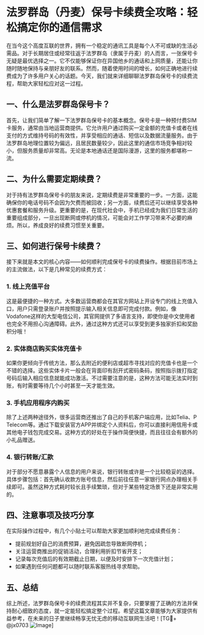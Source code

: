 # 法罗群岛（丹麦）保号卡续费全攻略：轻松搞定你的通信需求

在当今这个高度互联的世界，拥有一个稳定的通讯工具是每个人不可或缺的生活必需品。对于长期居住或经常往返于法罗群岛（隶属于丹麦）的人而言，一张保号卡无疑是最优选择之一。它不仅能够保证你在异国他乡的通话和上网质量，还能让你随时随地保持与亲朋好友的联系。然而，随着使用时间的增长，如何正确地进行续费成为了许多用户关心的话题。今天，我们就来详细聊聊法罗群岛保号卡的续费流程，帮助大家轻松应对这一过程。

## 一、什么是法罗群岛保号卡？

首先，让我们简单了解一下法罗群岛保号卡的基本概念。保号卡是一种预付费SIM卡服务，通常由当地运营商提供。它允许用户通过购买一定金额的充值卡或者在线支付的方式维持号码的有效性，并享受相应的通话、短信以及数据流量服务。由于法罗群岛地理位置较为偏远，且居民数量较少，因此这里的通信市场竞争相对较小，但服务质量却非常高。无论是本地通话还是国际漫游，这里的服务都堪称一流。

## 二、为什么需要定期续费？

对于持有法罗群岛保号卡的朋友来说，定期续费是非常重要的一步。一方面，这能确保你的电话号码不会因为欠费而被回收；另一方面，续费后还可以继续享受各种优惠套餐和服务升级。更重要的是，在现代社会中，手机已经成为我们日常生活的重要组成部分，一旦出现断网或停机的情况，可能会对工作学习带来不必要的麻烦。所以，养成良好的续费习惯至关重要。

## 三、如何进行保号卡续费？

接下来就是本文的核心内容——如何顺利完成保号卡的续费操作。根据目前市场上的主流做法，以下是几种常见的续费方式：

### 1. 线上充值平台
这是最便捷的一种方式。大多数运营商都会在其官方网站上开设专门的线上充值入口，用户只需登录账户并按照提示输入相关信息即可完成付款。例如，像Vodafone这样的大型电信公司，其官网提供了多语言支持，即使你是中文使用者也完全不用担心沟通障碍。此外，通过这种方式还可以享受到更多独家折扣和奖励积分哦！

### 2. 实体商店购买实体充值卡
如果你更倾向于传统方法，那么去附近的便利店或超市寻找对应的充值卡也是一个不错的选择。这些实体卡片一般会在背面印有刮开式密码条码，按照指示拨打指定号码后输入相应信息就能成功激活。不过需要注意的是，这种方法可能无法实时到账，有时需要等待几个小时甚至一天才能生效。

### 3. 手机应用程序内购买
除了上述两种途径外，很多运营商还推出了自己的手机客户端应用，比如Telia、P Telecom等。通过下载安装官方APP并绑定个人资料后，你可以直接利用信用卡或其他电子钱包完成交易。这种方式的好处在于操作简便快捷，而且往往会有额外的小礼品赠送。

### 4. 银行转账/汇款
对于部分不愿意暴露个人信息的用户来说，银行转账或许是一个比较稳妥的选择。具体步骤包括：首先确认收款方账号信息，然后前往任意一家银行网点办理相关手续即可。虽然这种方式耗时较长且手续繁琐，但对于某些特定场景下还是非常实用的。

## 四、注意事项及技巧分享

在实际操作过程中，有几个小贴士可以帮助大家更加顺利地完成续费任务：
- 提前规划好自己的消费预算，避免因疏忽导致断网停机；
- 关注运营商推出的促销活动，合理利用折扣节省开支；
- 记录每次充值后的有效期截止日期，以便及时安排下一次充值计划；
- 如果遇到任何问题都可以随时联系客服热线寻求帮助。

## 五、总结

综上所述，法罗群岛保号卡的续费流程其实并不复杂，只要掌握了正确的方法并保持耐心细致的态度，就一定能轻松搞定整个过程。希望这篇文章能够为大家提供有益参考，在未来的日子里继续畅享无忧无虑的移动互联网生活吧！[TG💪+ @jx0703 ![Image](https://github.com/user-attachments/assets/dbca1d08-cadb-493c-b0ec-ad6f7a83f270)]
